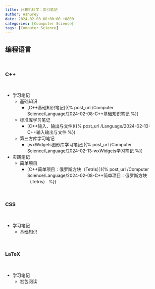 ```yaml
---
title: 计算机科学：索引笔记
author: AshGrey
date: 2024-02-08 00:00:00 +0800
categories: [Coumputer Science]
tags: [Computer Science]
---
```


## 编程语言

<br>

### C++

<br>

- 学习笔记
    - 基础知识
        - [C++基础知识笔记]({% post_url /Computer Science/Language/2024-02-08-C++基础知识笔记 %})
    - 标准库学习笔记
        - [C++输入、输出与文件]({% post_url /Language/2024-02-13-C++输入输出与文件 %})
    - 第三方库学习笔记
        - [wxWidgets图形库学习笔记]({% post_url /Computer Science/Language/2024-02-13-wxWidgets学习笔记 %})
- 实践笔记
    - 简单项目
        - [C++简单项目：俄罗斯方块（Tetris）]({% post_url /Computer Science/Language/2024-02-08-C++简单项目：俄罗斯方块（Tetris） %})

  
<br>

### CSS

<br>

- 学习笔记
    - 基础知识

<br>

### LaTeX

<br>

- 学习笔记
    - 宏包阅读
